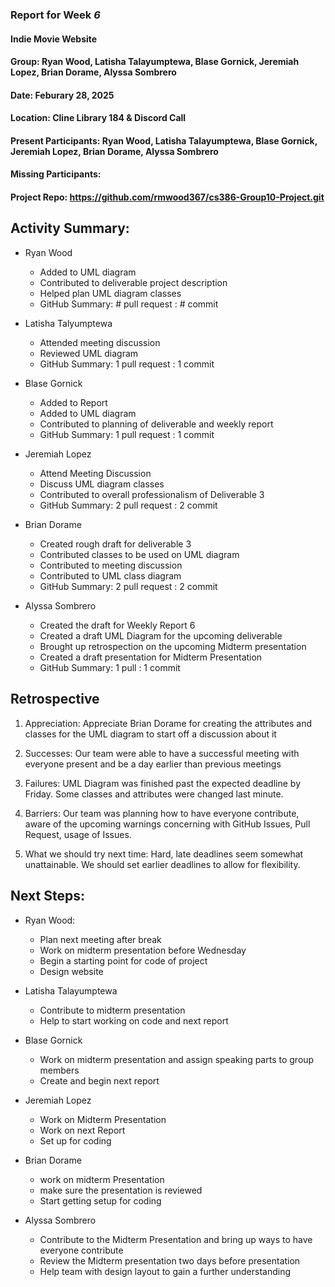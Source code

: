 ### Report for Week *6*

#### Indie Movie Website
#### Group: Ryan Wood, Latisha Talayumptewa, Blase Gornick, Jeremiah Lopez, Brian Dorame, Alyssa Sombrero
#### Date: Feburary 28, 2025
#### Location: Cline Library 184 & Discord Call
#### Present Participants: Ryan Wood, Latisha Talayumptewa, Blase Gornick, Jeremiah Lopez, Brian Dorame, Alyssa Sombrero
#### Missing Participants: 
#### Project Repo: https://github.com/rmwood367/cs386-Group10-Project.git

## Activity Summary:
* Ryan Wood
    - Added to UML diagram
    - Contributed to deliverable project description
    - Helped plan UML diagram classes
    - GitHub Summary: # pull request : # commit

* Latisha Talyumptewa
    - Attended meeting discussion
    - Reviewed UML diagram
    - GitHub Summary: 1 pull request : 1 commit

* Blase Gornick
    - Added to Report
    - Added to UML diagram
    - Contributed to planning of deliverable and weekly report
    - GitHub Summary: 1 pull request : 1 commit

* Jeremiah Lopez
    -  Attend Meeting Discussion
    -  Discuss UML diagram classes
    -  Contributed to overall professionalism of Deliverable 3
    -  GitHub Summary: 2 pull request : 2 commit

* Brian Dorame
    * Created rough draft for deliverable 3
    * Contributed classes to be used on UML diagram
    * Contributed to meeting discussion
    * Contributed to UML class diagram
    - GitHub Summary: 2 pull request : 2 commit
    

* Alyssa Sombrero
    * Created the draft for Weekly Report 6
    * Created a draft UML Diagram for the upcoming deliverable
    * Brought up retrospection on the upcoming Midterm presentation
    * Created a draft presentation for Midterm Presentation
    - GitHub Summary: 1 pull : 1 commit

## Retrospective
1. Appreciation: Appreciate Brian Dorame for creating the attributes and classes for the UML diagram to start off a discussion about it

2. Successes: Our team were able to have a successful meeting with everyone present and be a day earlier than previous meetings

3. Failures: UML Diagram was finished past the expected deadline by Friday. Some classes and attributes were changed last minute.

4. Barriers: Our team was planning how to have everyone contribute, aware of the upcoming warnings concerning with GitHub Issues, Pull Request, usage of Issues.

5. What we should try next time: Hard, late deadlines seem somewhat unattainable. We should set earlier deadlines to allow for flexibility.

## Next Steps:
* Ryan Wood:
    - Plan next meeting after break
    - Work on midterm presentation before Wednesday
    - Begin a starting point for code of project
    - Design website

* Latisha Talayumptewa
    - Contribute to midterm presentation
    - Help to start working on code and next report

* Blase Gornick
    - Work on midterm presentation and assign speaking parts to group members
    - Create and begin next report

* Jeremiah Lopez
    - Work on Midterm Presentation
    - Work on next Report
    - Set up for coding

* Brian Dorame
    - work on midterm Presentation
    - make sure the presentation is reviewed
    - Start getting setup for coding

* Alyssa Sombrero
    - Contribute to the Midterm Presentation and bring up ways to have everyone contribute
    - Review the Midterm presentation two days before presentation
    - Help team with design layout to gain a further understanding
